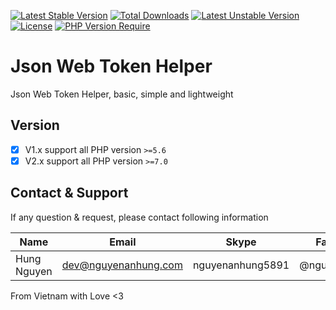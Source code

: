 [![Latest Stable Version](http://poser.pugx.org/nguyenanhung/jwt-helper/v)](https://packagist.org/packages/nguyenanhung/jwt-helper) [![Total Downloads](http://poser.pugx.org/nguyenanhung/jwt-helper/downloads)](https://packagist.org/packages/nguyenanhung/jwt-helper) [![Latest Unstable Version](http://poser.pugx.org/nguyenanhung/jwt-helper/v/unstable)](https://packagist.org/packages/nguyenanhung/jwt-helper) [![License](http://poser.pugx.org/nguyenanhung/jwt-helper/license)](https://packagist.org/packages/nguyenanhung/jwt-helper) [![PHP Version Require](http://poser.pugx.org/nguyenanhung/jwt-helper/require/php)](https://packagist.org/packages/nguyenanhung/jwt-helper)

# Json Web Token Helper

Json Web Token Helper, basic, simple and lightweight

## Version

- [x] V1.x support all PHP version `>=5.6`
- [x] V2.x support all PHP version `>=7.0`

## Contact & Support

If any question & request, please contact following information

| Name        | Email                | Skype            | Facebook      |
|-------------|----------------------|------------------|---------------|
| Hung Nguyen | dev@nguyenanhung.com | nguyenanhung5891 | @nguyenanhung |

From Vietnam with Love <3
